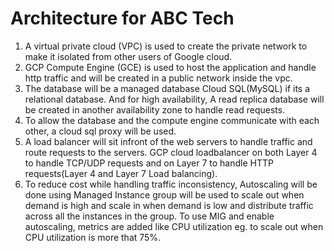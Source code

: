 # Architecture for ABC Tech

1. A virtual private cloud (VPC) is used to create the private network to make it isolated from other users of Google cloud.
2. GCP Compute Engine (GCE) is used to host the application and handle http traffic and will be created in a public network inside the vpc.
3. The database will be a managed database Cloud SQL(MySQL) if its a relational database. And for high availability, A read replica database will be created in another availability zone to handle read requests. 
4. To allow the database and the compute engine communicate with each other, a cloud sql proxy will be used.
5. A load balancer will sit infront of the web servers to handle traffic and route requests to the servers. GCP cloud loadbalancer on both Layer 4 to handle TCP/UDP requests and on Layer 7 to handle HTTP requests(Layer 4 and Layer 7 Load balancing).
6. To reduce cost while handling traffic inconsistency, Autoscaling will be done using Managed Instance group will be used to scale out when demand is high and scale in when demand is low and distribute traffic across all the instances in the group.
To use MIG and enable autoscaling, metrics are added like CPU utilization eg. to scale out when CPU utilization is more that 75%.